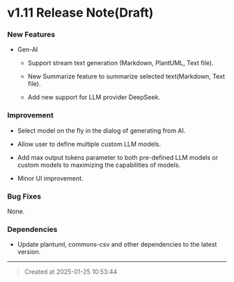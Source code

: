 # v1.11 Release Note(Draft)

### New Features

* Gen-AI

	* Support stream text generation (Markdown, PlantUML, Text file).

	* New Summarize feature to summarize selected text(Markdown, Text file).

	* Add new support for LLM provider DeepSeek.

### Improvement

* Select model on the fly in the dialog of generating from AI.

* Allow user to define multiple custom LLM models.

* Add max output tokens parameter to both pre-defined LLM models or custom models to maximizing the capabilities of models.

* Minor UI improvement.

### Bug Fixes

None.

### Dependencies

* Update plantuml, commons-csv and other dependencies to the latest version.

---
> Created at 2025-01-25 10:53:44
